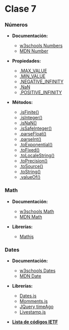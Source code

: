 # Clase 7

### Números
- **Documentación:**
  - [w3schools Numbers](http://www.w3schools.com/js/js_numbers.asp)
  - [MDN Number](https://developer.mozilla.org/en-US/docs/Web/JavaScript/Reference/Global_Objects/Number)

- **Propiedades:**
  - [.MAX_VALUE](https://developer.mozilla.org/es/docs/Web/JavaScript/Referencia/Objetos_globales/Number/MAX_VALUE)
  - [.MIN_VALUE](https://developer.mozilla.org/es/docs/Web/JavaScript/Reference/Global_Objects/Number/MIN_VALUE)
  - [.NEGATIVE_INFINITY](https://developer.mozilla.org/es/docs/Web/JavaScript/Referencia/Objetos_globales/Number/NEGATIVE_INFINITY)
  - [.NaN](https://developer.mozilla.org/en-US/docs/Web/JavaScript/Reference/Global_Objects/Number/NaN)
  - [.POSITIVE_INFINITY](https://developer.mozilla.org/en-US/docs/Web/JavaScript/Reference/Global_Objects/Number/POSITIVE_INFINITY)
  
- **Métodos:**
  - [.isFinite()](https://developer.mozilla.org/en-US/docs/Web/JavaScript/Reference/Global_Objects/Number/isFinite)
  - [.isInteger()](https://developer.mozilla.org/en-US/docs/Web/JavaScript/Reference/Global_Objects/Number/isInteger)
  - [.isNaN()](https://developer.mozilla.org/en-US/docs/Web/JavaScript/Reference/Global_Objects/Number/isNaN)
  - [.isSafeInteger()](https://developer.mozilla.org/en-US/docs/Web/JavaScript/Reference/Global_Objects/Number/isSafeInteger)
  - [.parseFloat()](https://developer.mozilla.org/en-US/docs/Web/JavaScript/Reference/Global_Objects/Number/parseFloat)
  - [.parseInt()](https://developer.mozilla.org/en-US/docs/Web/JavaScript/Reference/Global_Objects/Number/parseInt)
  - [.toExponential()](https://developer.mozilla.org/en-US/docs/Web/JavaScript/Reference/Global_Objects/Number/toExponential)
  - [.toFixed()](https://developer.mozilla.org/en-US/docs/Web/JavaScript/Reference/Global_Objects/Number/toFixed)
  - [.toLocaleString()](https://developer.mozilla.org/en-US/docs/Web/JavaScript/Reference/Global_Objects/Number/toLocaleString)
  - [.toPrecision()](https://developer.mozilla.org/en-US/docs/Web/JavaScript/Reference/Global_Objects/Number/toPrecision)
  - [.toSource()](https://developer.mozilla.org/en-US/docs/Web/JavaScript/Reference/Global_Objects/Number/toSource)
  - [.toString()](https://developer.mozilla.org/en-US/docs/Web/JavaScript/Reference/Global_Objects/Number/toString)
  - [.valueOf()](https://developer.mozilla.org/en-US/docs/Web/JavaScript/Reference/Global_Objects/Number/valueOf)


### Math
- **Documentación:**
  - [w3schools Math](http://www.w3schools.com/js/js_math.asp)
  - [MDN Math](https://developer.mozilla.org/en-US/docs/Web/JavaScript/Reference/Global_Objects/Math)

- **Librerías:**
    - [Mathjs](http://mathjs.org/)

### Dates

- **Documentación:**
  - [w3schools Dates](http://www.w3schools.com/js/js_dates.asp)
  - [MDN Date](https://developer.mozilla.org/en-US/docs/Web/JavaScript/Reference/Global_Objects/Date)

- **Librerías:**
    - [Dates.js](http://www.datejs.com/)
    - [Momments.js](http://momentjs.com/timezone/)
    - [JQuery timeAgo](http://timeago.yarp.com/)
    - [Livestamp.js](https://mattbradley.github.io/livestampjs/)

- **[Lista de códigos IETF](http://www.iana.org/assignments/language-subtag-registry/language-subtag-registry)**
